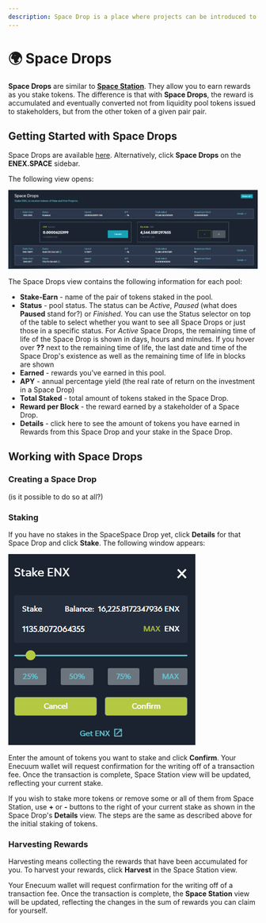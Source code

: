 ```yaml
---
description: Space Drop is a place where projects can be introduced to the community
---
```


# 🌍 Space Drops

**Space Drops** are similar to [**Space Station**](../station-not-ready.md). They allow you to earn rewards as you stake tokens. The difference is that with **Space Drops**, the reward is accumulated and eventually converted not from liquidity pool tokens issued to stakeholders, but from the other token of a given pair pair.

## Getting Started with Space Drops

Space Drops are available [here](https://dev.enex.space/#!action=space-drops). Alternatively, click **Space Drops** on the **ENEX.SPACE** sidebar.

The following view opens:

![space drop overview](../../.gitbook/assets/space-drops-overview.png)

The Space Drops view contains the following information for each pool:

* **Stake-Earn** - name of the pair of tokens staked in the pool.
* **Status** - pool status. The status can be _Active_, _Paused_ (what does **Paused** stand for?) or _Finished_. You can use the Status selector on top of the table to select whether you want to see all Space Drops or just those in a specific status. For _Active_ Space Drops, the remaining time of life of the Space Drop is shown in days, hours and minutes. If you hover over **??** next to the remaining time of life, the last date and time of the Space Drop's existence as well as the remaining time of life in blocks are shown
* **Earned** - rewards you've earned in this pool.
* **APY** - annual percentage yield (the real rate of return on the investment in a Space Drop)
* **Total Staked** - total amount of tokens staked in the Space Drop.
* **Reward per Block** - the reward earned by a stakeholder of a Space Drop.
* **Details** - click here to see the amount of tokens you have earned in Rewards from this Space Drop and your stake in the Space Drop.

## Working with Space Drops

### Creating a Space Drop

(is it possible to do so at all?)

### Staking&#x20;

If you have no stakes in the SpaceSpace Drop yet, click **Details** for that Space Drop and click **Stake**. The following window appears:

![space drop staking](../../.gitbook/assets/space-drops-staking.png)

Enter the amount of tokens you want to stake and click **Confirm**. Your Enecuum wallet will request confirmation for the writing off of a transaction fee. Once the transaction is complete, Space Station view will be updated, reflecting your current stake.

If you wish to stake more tokens or remove some or all of them from Space Station, use **+** or **-** buttons to the right of your current stake as shown in the Space Drop's **Details** view. The steps are the same as described above for the initial staking of tokens.

### Harvesting Rewards

Harvesting means collecting the rewards that have been accumulated for you. To harvest your rewards, click **Harvest** in the Space Station view.

Your Enecuum wallet will request confirmation for the writing off of a transaction fee. Once the transaction is complete, the **Space Station** view will be updated, reflecting the changes in the sum of rewards you can claim for yourself.
